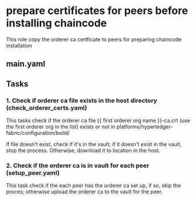 # prepare certificates for peers before installing chaincode

This role copy the orderer ca certficate to peers for preparing chaincode installation

## main.yaml

## Tasks

### 1. Check if orderer ca file exists in the host directory (check_orderer_certs.yaml)

This tasks check if the orderer ca file {{ first orderer org name }}-ca.crt (use the first orderer org in the list) exists or not in platforms/hyperledger-fabric/configuration/build/

If file doesn't exist, check if it's in the vault; if it doesn't exist in the vault, stop the process. Otherwise, download it to location in the host.

### 2. Check if the orderer ca is in vault for each peer (setup_peer.yaml)

This task check if the each peer has the orderer ca set up, if so, skip the proces; otherwise upload the orderer ca to the vault for the peer.
